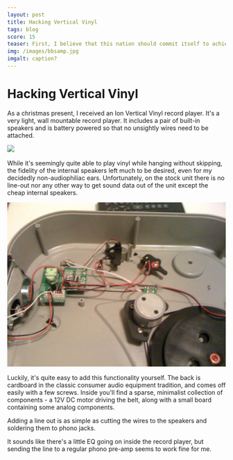 ```yaml
---
layout: post
title: Hacking Vertical Vinyl
tags: blog
score: 15
teaser: First, I believe that this nation should commit itself to achieving the goal, before this decade is out, of landing a man on the moon and returning him safely to the earth. No single space project in this period will be more impressive to mankind, or more important for the long-range exploration of space; and none will be so difficult or expensive to accomplish.
img: /images/bbsamp.jpg
imgalt: caption?
---
```


# Hacking Vertical Vinyl

As a christmas present, I received an Ion Vertical Vinyl record player.  It's a very light, wall mountable record player.  It includes a pair of built-in speakers and is battery powered so that no unsightly wires need to be attached.

<img src="http://ionaudio.com/images/products/verticlevinyl_angle_lg.jpg"/>

While it's seemingly quite able to play vinyl while hanging without skipping, the fidelity of the internal speakers left much to be desired, even for my decidedly non-audiophiliac ears.  Unfortunately, on the stock unit there is no line-out nor any other way to get sound data out of the unit except the cheap internal speakers.

<img src="/images/vvinside.jpg"/>

Luckily, it's quite easy to add this functionality yourself.  The back is cardboard in the classic consumer audio equipment tradition, and comes off easily with a few screws.  Inside you'll find a sparse, minimalist collection of components - a 12V DC motor driving the belt, along with a small board containing some analog components.

Adding a line out is as simple as cutting the wires to the speakers and soldering them to phono jacks.  

It sounds like there's a little EQ going on inside the record player, but sending the line to a regular phono pre-amp seems to work fine for me.